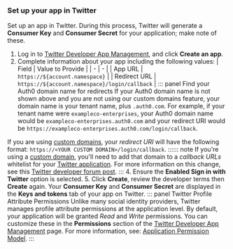 ### Set up your app in Twitter
Set up an app in Twitter. During this process, Twitter will generate a **Consumer Key** and **Consumer Secret** for your application; make note of these.
1. Log in to [Twitter Developer App Management](https://developer.twitter.com/en/apps), and click **Create an app**.
2. Complete information about your app including the following values:
| Field | Value to Provide |
| - | - |
| App URL | `https://${account.namespace}` |
| Redirect URL | `https://${account.namespace}/login/callback` |
::: panel Find your Auth0 domain name for redirects
If your Auth0 domain name is not shown above and you are not using our custom domains feature, your domain name is your tenant name, plus `.auth0.com`. For example, if your tenant name were `exampleco-enterprises`, your Auth0 domain name would be `exampleco-enterprises.auth0.com` and your redirect URI would be `https://exampleco-enterprises.auth0.com/login/callback`.

If you are using [custom domains](/custom-domains), your <dfn data-key="callback">redirect URI</dfn> will have the following format: `https://<YOUR CUSTOM DOMAIN>/login/callback`.
:::::: note
If you're using a [custom domain](/custom-domains), you'll need to add that domain to a <dfn data-key="callback">callback URLs</dfn> whitelist for your [Twitter application](https://developer.twitter.com/en/apps/create). For more information on this change, see this [Twitter developer forum post](https://twittercommunity.com/t/action-required-sign-in-with-twitter-users-must-whitelist-callback-urls/105342).
:::
4. Ensure the **Enabled Sign in with Twitter** option is selected. 
5. Click **Create**, review the developer terms then **Create** again. Your **Consumer Key** and **Consumer Secret** are displayed in the **Keys and tokens** tab of your app on Twitter.
::: panel Twitter Profile Attribute Permissions
Unlike many social identity providers, Twitter manages profile attribute permissions at the application level. By default, your application will be granted *Read* and *Write* permissions. You can customize these in the **Permissions** section of the [Twitter Developer App Management](https://developer.twitter.com/en/apps) page. For more information, see: [Application Permission Model](https://dev.twitter.com/oauth/overview/application-permission-model).
:::
